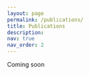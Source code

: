 ```yaml
---
layout: page
permalink: /publications/
title: Publications
description: 
nav: true
nav_order: 2
---
```


Coming soon 

<!-- _pages/publications.md -->

<!-- Bibsearch Feature -->

<!--  {% include bib_search.liquid %} -->

 <div class="publications">

<!-- {% bibliography %} -->

</div> 
